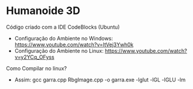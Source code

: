 # Humanoide 3D

Código criado com a IDE CodeBlocks (Ubuntu)
 
- Configuração do Ambiente no Windows: https://www.youtube.com/watch?v=ltVej3Ywh0k
- Configuração do Ambiente no Linux: https://www.youtube.com/watch?v=y2YCq_OFyss

Como Compilar no linux?
 - Assim: gcc garra.cpp RbgImage.cpp -o garra.exe -lglut -lGL -lGLU -lm
